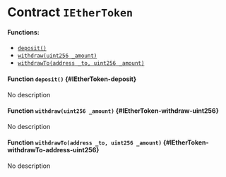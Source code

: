 # Contract `IEtherToken`



#### Functions:
- [`deposit()`](#IEtherToken-deposit)
- [`withdraw(uint256 _amount)`](#IEtherToken-withdraw-uint256)
- [`withdrawTo(address _to, uint256 _amount)`](#IEtherToken-withdrawTo-address-uint256)


#### Function `deposit()` {#IEtherToken-deposit}
No description
#### Function `withdraw(uint256 _amount)` {#IEtherToken-withdraw-uint256}
No description
#### Function `withdrawTo(address _to, uint256 _amount)` {#IEtherToken-withdrawTo-address-uint256}
No description


